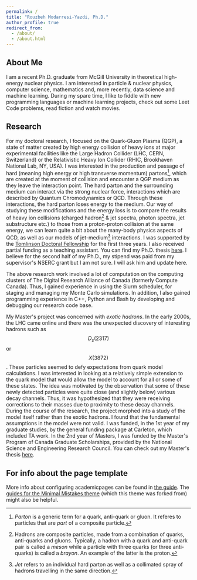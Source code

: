 ```yaml
---
permalink: /
title: "Rouzbeh Modarresi-Yazdi, Ph.D."
author_profile: true
redirect_from:
  - /about/
  - /about.html
---
```


## About Me

I am a recent Ph.D. graduate from McGill University in theoretical high-energy nuclear physics. I am interested in particle & nuclear physics, computer science, mathematics and, more recently, data science and machine learning. During my spare time, I like to fiddle with new programming languages or machine learning projects, check out some Leet Code problems, read fiction and watch movies.

## Research

For my doctoral research, I focused on the Quark-Gluon Plasma (QGP), a state of matter created by high energy collision of heavy ions at major experimental facilities like the Large Hadron Collider (LHC, CERN, Switzerland) or the Relativistic Heavy Ion Collider (RHIC, Brookhaven National Lab, NY, USA). I was interested in the production and passage of hard (meaning high energy or high transverse momentum) partons[^1], which are created at the moment of collision and encounter a QGP medium as they leave the interaction point. The hard parton and the surrounding medium can interact via the strong nuclear force, interactions which are described by Quantum Chromodynamics or QCD. Through these interactions, the hard parton loses energy to the medium. Our way of studying these modifications and the energy loss is to compare the results of heavy ion collisions (charged hadron[^2] & jet spectra, photon spectra, jet substructure etc.) to those from a proton-proton collision at the same energy, we can learn quite a bit about the many-body physics aspects of QCD, as well as our models of jet-medium[^3] interactions. I was supported by the [Tomlinson Doctoral Fellowship](https://www.mcgill.ca/gps/tomlinson) for the first three years. I also received partial funding as a teaching assistant. You can find my Ph.D. thesis [here](https://escholarship.mcgill.ca/concern/theses/f1881s60t). I believe for the second half of my Ph.D., my stipend was paid from my supervisor's NSERC grant but I am not sure. I will ask him and update here.

The above research work involved a lot of computation on the computing clusters of The Digital Research Alliance of Canada (formerly Compute Canada). Thus, I gained experience in using the Slurm scheduler, for staging and managing my Monte Carlo simulations. ​In addition, I also gained programming experience in C++, Python and Bash by developing and debugging our research code base.

My Master's project was concerned with _exotic hadrons_. In the early 2000s, the LHC came online and there was the unexpected discovery of interesting hadrons such as $$D_{s}(2317)$$ or $$X(3872)$$. These particles seemed to defy expectations from quark model calculations. I was interested in looking at a relatively simple extension to the quark model that would allow the model to account for all or some of these states. The idea was motivated by the observation that some of these newly detected particles were quite close (and slightly below) various decay channels. Thus, it was hypothesized that they were receiving corrections to their masses due to proximity to these decay channels. During the course of the research, the project morphed into a study of the model itself rather than the exotic hadrons. I found that the fundamental assumptions in the model were not valid. I was funded, in the 1st year of my graduate studies, by the general funding package at Carleton, which included TA work. In the 2nd year of Masters, I was funded by the Master's Program of Canada Graduate Scholarships, provided by the National Science and Engineering Research Council. You can check out my Master's thesis [here](https://repository.library.carleton.ca/concern/etds/tx31qj67f).

[^1]: _Parton_ is a generic term for a quark, anti-quark or gluon. It referes to particles that are _part_ of a composite particle.
[^2]: Hadrons are composite particles, made from a combination of quarks, anti-quarks and gluons. Typically, a hadron with a quark and anti-quark pair is called a _meson_ while a particle with three quarks (or three anti-quarks) is called a _brayon_. An example of the latter is the proton.
[^3]: _Jet_ refers to an individual hard parton as well as a collimated spray of hadrons travelling in the same direction.

## For info about the page template

More info about configuring academicpages can be found in [the guide](https://academicpages.github.io/markdown/). The [guides for the Minimal Mistakes theme](https://mmistakes.github.io/minimal-mistakes/docs/configuration/) (which this theme was forked from) might also be helpful.
